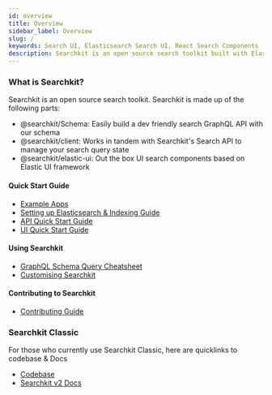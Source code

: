 ```yaml
---
id: overview
title: Overview
sidebar_label: Overview
slug: /
keywords: Search UI, Elasticsearch Search UI, React Search Components
description: Searchkit is an open source search toolkit built with Elasticsearch, GraphQL and React.
---
```


### What is Searchkit?
Searchkit is an open source search toolkit. Searchkit is made up of the following parts:
+ @searchkit/Schema: Easily build a dev friendly search GraphQL API with our schema
+ @searchkit/client: Works in tandem with Searchkit's Search API to manage your search query state
+ @searchkit/elastic-ui: Out the box UI search components based on Elastic UI framework

#### Quick Start Guide
- [Example Apps](https://github.com/searchkit/searchkit/tree/next/examples)  
- [Setting up Elasticsearch & Indexing Guide](https://searchkit.co/docs/guides/elasticsearch-setup-indexing)
- [API Quick Start Guide](https://searchkit.co/docs/quick-start/api-setup)
- [UI Quick Start Guide](https://searchkit.co/docs/quick-start/ui/setup)

#### Using Searchkit
- [GraphQL Schema Query Cheatsheet](https://searchkit.co/docs/guides/graphql-schema-queries-cheatsheet)
- [Customising Searchkit](https://searchkit.co/docs/quick-start/customise-searchkit)

#### Contributing to Searchkit
- [Contributing Guide](https://github.com/searchkit/searchkit/blob/next/contributing.md)

### Searchkit Classic
For those who currently use Searchkit Classic, here are quicklinks to codebase & Docs
- [Codebase](https://github.com/searchkit/searchkit/tree/v2)
- [Searchkit v2 Docs](http://searchkit.github.io/searchkit/stable/)
